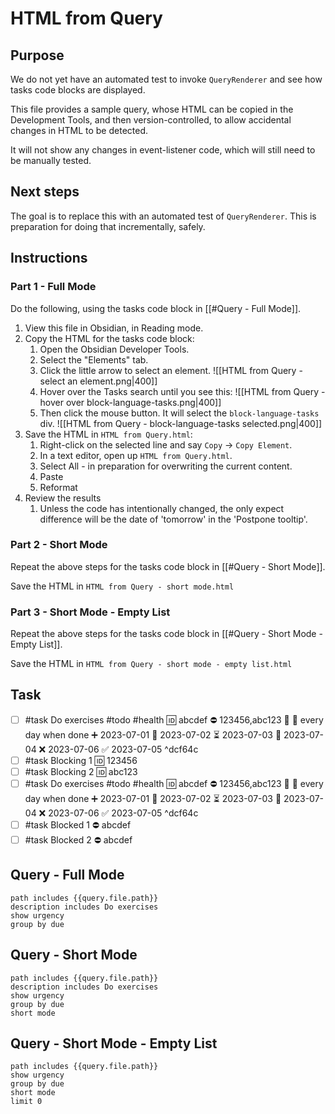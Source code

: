 # HTML from Query

## Purpose

We do not yet have an automated test to invoke `QueryRenderer` and see how tasks code blocks are displayed.

This file provides a sample query, whose HTML can be copied in the Development Tools, and then version-controlled, to allow accidental changes in HTML to be detected.

It will not show any changes in event-listener code, which will still need to be manually tested.

## Next steps

The goal is to replace this with an automated test of `QueryRenderer`. This is preparation for doing that incrementally, safely.

## Instructions

### Part 1 - Full Mode

Do the following, using the tasks code block in [[#Query - Full Mode]].

1. View this file in Obsidian, in Reading mode.
1. Copy the HTML for the tasks code block:
    1. Open the Obsidian Developer Tools.
    1. Select the "Elements" tab.
    1. Click the little arrow to select an element.
        ![[HTML from Query - select an element.png|400]]
    1. Hover over the Tasks search until you see this:
        ![[HTML from Query - hover over block-language-tasks.png|400]]
    1. Then click the mouse button. It will select the `block-language-tasks` div.
        ![[HTML from Query - block-language-tasks selected.png|400]]
1. Save the HTML in `HTML from Query.html`:
    1. Right-click on the selected line and say `Copy` -> `Copy Element`.
    1. In a text editor, open up `HTML from Query.html`.
    1. Select All - in preparation for overwriting the current content.
    1. Paste
    1. Reformat
1. Review the results
    1. Unless the code has intentionally changed, the only expect difference will be the date of 'tomorrow' in the 'Postpone tooltip'.

### Part 2 - Short Mode

Repeat the above steps for the tasks code block in [[#Query - Short Mode]].

Save the HTML in `HTML from Query - short mode.html`

### Part 3 - Short Mode - Empty List

Repeat the above steps for the tasks code block in [[#Query - Short Mode - Empty List]].

Save the HTML in `HTML from Query - short mode - empty list.html`

## Task

- [ ] #task Do exercises #todo #health 🆔 abcdef ⛔ 123456,abc123 🔼 🔁 every day when done ➕ 2023-07-01 🛫 2023-07-02 ⏳ 2023-07-03 📅 2023-07-04 ❌ 2023-07-06 ✅ 2023-07-05 ^dcf64c
- [ ] #task Blocking 1 🆔 123456
- [ ] #task Blocking 2 🆔 abc123
- [ ] #task Do exercises #todo #health 🆔 abcdef ⛔️ 123456,abc123 🔼 🔁 every day when done ➕ 2023-07-01 🛫 2023-07-02 ⏳ 2023-07-03 📅 2023-07-04 ❌ 2023-07-06 ✅ 2023-07-05 ^dcf64c
- [ ] #task Blocked 1 ⛔️ abcdef
- [ ] #task Blocked 2 ⛔️ abcdef

## Query - Full Mode

```tasks
path includes {{query.file.path}}
description includes Do exercises
show urgency
group by due
```

## Query - Short Mode

```tasks
path includes {{query.file.path}}
description includes Do exercises
show urgency
group by due
short mode
```

## Query - Short Mode - Empty List

```tasks
path includes {{query.file.path}}
show urgency
group by due
short mode
limit 0
```

